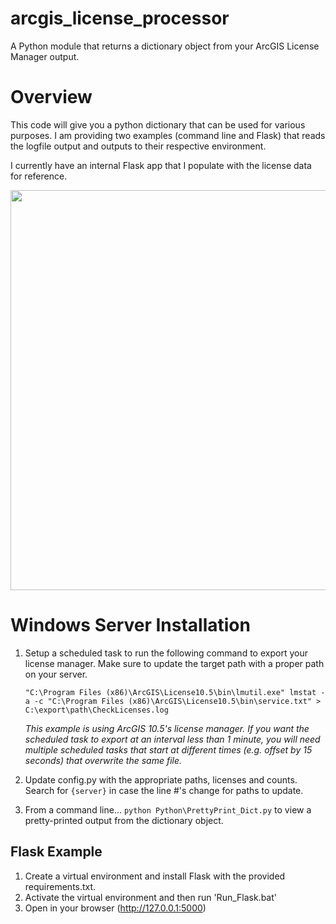 # arcgis_license_processor
A Python module that returns a dictionary object from your ArcGIS License Manager output.

# Overview
This code will give you a python dictionary that can be used for various purposes.  I am providing two examples (command line and Flask) that reads the logfile output and outputs to their respective environment. 

I currently have an internal Flask app that I populate with the license data for reference.

<div style="width: 100%; text-align: center"><a href="extras/example.png" target="_new"><img src="extras/example.png" width="640"></a></div>

# Windows Server Installation
1. Setup a scheduled task to run the following command to export your license manager.  Make sure to update the target path with a proper path on your server. 

    `"C:\Program Files (x86)\ArcGIS\License10.5\bin\lmutil.exe" lmstat -a -c "C:\Program Files (x86)\ArcGIS\License10.5\bin\service.txt" > C:\export\path\CheckLicenses.log`

     _*This example is using ArcGIS 10.5's license manager. If you want the scheduled task to export at an interval less than 1 minute, you will need multiple scheduled tasks that start at different times (e.g. offset by 15 seconds) that overwrite the same file.*_

2. Update config.py with the appropriate paths, licenses and counts.  Search for `{server}` in case the line #'s change for paths to update.
3. From a command line... `python Python\PrettyPrint_Dict.py` to view a pretty-printed output from the dictionary object.

## Flask Example
1. Create a virtual environment and install Flask with the provided requirements.txt.
2. Activate the virtual environment and then run 'Run_Flask.bat'
3. Open in your browser (http://127.0.0.1:5000)

